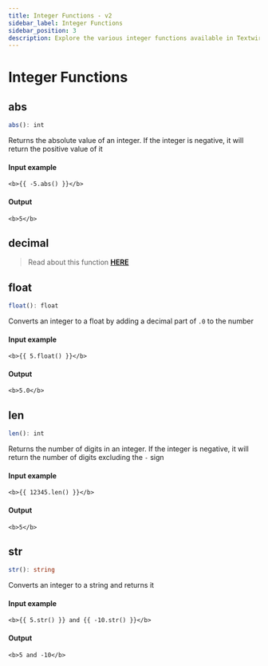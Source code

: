 ```yaml
---
title: Integer Functions - v2
sidebar_label: Integer Functions
sidebar_position: 3
description: Explore the various integer functions available in Textwire
---
```


# Integer Functions
## abs
```ts
abs(): int
```

Returns the absolute value of an integer. If the integer is negative, it will return the positive value of it

#### Input example
```textwire
<b>{{ -5.abs() }}</b>
```

#### Output
```textwire
<b>5</b>
```

## decimal
> Read about this function **[HERE](/docs/v2/functions/str#decimal)**

## float
```ts
float(): float
```

Converts an integer to a float by adding a decimal part of `.0` to the number

#### Input example
```textwire
<b>{{ 5.float() }}</b>
```

#### Output
```textwire
<b>5.0</b>
```

## len
```ts
len(): int
```

Returns the number of digits in an integer. If the integer is negative, it will return the number of digits excluding the `-` sign

#### Input example
```textwire
<b>{{ 12345.len() }}</b>
```

#### Output
```textwire
<b>5</b>
```

## str
```ts
str(): string
```

Converts an integer to a string and returns it

#### Input example
```textwire
<b>{{ 5.str() }} and {{ -10.str() }}</b>
```

#### Output
```textwire
<b>5 and -10</b>
```